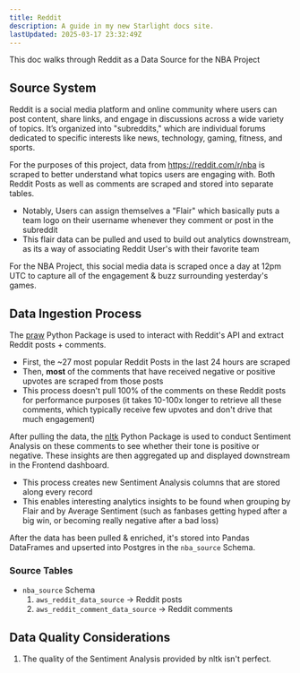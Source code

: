 ```yaml
---
title: Reddit
description: A guide in my new Starlight docs site.
lastUpdated: 2025-03-17 23:32:49Z
---
```


This doc walks through Reddit as a Data Source for the NBA Project

## Source System

Reddit is a social media platform and online community where users can post content, share links, and engage in discussions across a wide variety of topics. It’s organized into "subreddits," which are individual forums dedicated to specific interests like news, technology, gaming, fitness, and sports.

For the purposes of this project, data from https://reddit.com/r/nba is scraped to better understand what topics users are engaging with. Both Reddit Posts as well as comments are scraped and stored into separate tables.

- Notably, Users can assign themselves a "Flair" which basically puts a team logo on their username whenever they comment or post in the subreddit
- This flair data can be pulled and used to build out analytics downstream, as its a way of associating Reddit User's with their favorite team

For the NBA Project, this social media data is scraped once a day at 12pm UTC to capture all of the engagement & buzz surrounding yesterday's games.

## Data Ingestion Process

The [praw](https://praw.readthedocs.io/en/stable/) Python Package is used to interact with Reddit's API and extract Reddit posts + comments.

- First, the ~27 most popular Reddit Posts in the last 24 hours are scraped
- Then, **most** of the comments that have received negative or positive upvotes are scraped from those posts
- This process doesn't pull 100% of the comments on these Reddit posts for performance purposes (it takes 10-100x longer to retrieve all these comments, which typically receive few upvotes and don't drive that much engagement)

After pulling the data, the [nltk](https://www.nltk.org/) Python Package is used to conduct Sentiment Analysis on these comments to see whether their tone is positive or negative. These insights are then aggregated up and displayed downstream in the Frontend dashboard.

- This process creates new Sentiment Analysis columns that are stored along every record
- This enables interesting analytics insights to be found when grouping by Flair and by Average Sentiment (such as fanbases getting hyped after a big win, or becoming really negative after a bad loss)

After the data has been pulled & enriched, it's stored into Pandas DataFrames and upserted into Postgres in the `nba_source` Schema.


### Source Tables

- `nba_source` Schema
    1. `aws_reddit_data_source` -> Reddit posts
    2. `aws_reddit_comment_data_source` -> Reddit comments


## Data Quality Considerations

1. The quality of the Sentiment Analysis provided by nltk isn't perfect.